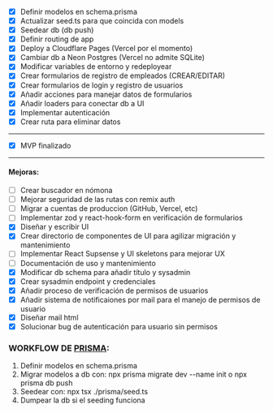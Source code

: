 -   [x] Definir modelos en schema.prisma
-   [x] Actualizar seed.ts para que coincida con models
-   [x] Seedear db (db push)
-   [x] Definir routing de app
-   [x] Deploy a Cloudflare Pages (Vercel por el momento)
-   [x] Cambiar db a Neon Postgres (Vercel no admite SQLite)
-   [x] Modificar variables de entorno y redeployear
-   [x] Crear formularios de registro de empleados (CREAR/EDITAR)
-   [x] Crear formularios de login y registro de usuarios
-   [x] Añadir acciones para manejar datos de formularios
-   [x] Añadir loaders para conectar db a UI
-   [x] Implementar autenticación
-   [x] Crear ruta para eliminar datos

---

-   [x] MVP finalizado

---

#### Mejoras:

-   [ ] Crear buscador en nómona
-   [ ] Mejorar seguridad de las rutas con remix auth
-   [ ] Migrar a cuentas de produccion (GitHub, Vercel, etc)
-   [ ] Implementar zod y react-hook-form en verificación de formularios
-   [x] Diseñar y escribir UI
-   [x] Crear directorio de componentes de UI para agilizar migración y mantenimiento
-   [ ] Implementar React Supsense y UI skeletons para mejorar UX
-   [ ] Documentación de uso y mantenimiento
-   [x] Modificar db schema para añadir título y sysadmin
-   [x] Crear sysadmin endpoint y credenciales
-   [x] Añadir proceso de verificación de permisos de usuarios
-   [x] Añadir sistema de notificaiones por mail para el manejo de permisos de usuario
-   [x] Diseñar mail html
-   [x] Solucionar bug de autenticación para usuario sin permisos

### WORKFLOW DE [PRISMA](https://www.prisma.io/):

1. Definir modelos en schema.prisma
2. Migrar modelos a db con: npx prisma migrate dev --name init o npx prisma db push
3. Seedear con: npx tsx ./prisma/seed.ts
4. Dumpear la db si el seeding funciona
